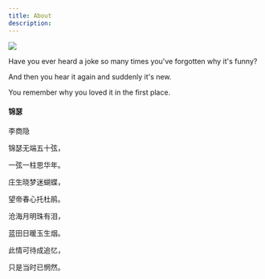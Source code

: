 ```yaml
---
title: About
description:
---
```

<div class="mecontainer">
<div class="me1">
		<img src="{{urls.media}}/200.jpg"/>
	</div>
	<div class="me2">
		<p>Have you ever heard a joke so many times you've forgotten why it's funny? </p>
		<p>And then you hear it again and suddenly it's new. </p>
		<p>You remember why you loved it in the first place.</p>
	</div>
	<div class="me3">
		<h4>锦瑟</h4>
		<p>李商隐</p>
		<p>锦瑟无端五十弦，</p>
		<p>一弦一柱思华年。</p>
		<p>庄生晓梦迷蝴蝶，</p>
		<p>望帝春心托杜鹃。</p>
		<p>沧海月明珠有泪，</p>
		<p>蓝田日暖玉生烟。</p>
		<p>此情可待成追忆，</p>
		<p>只是当时已惘然。</p>
	</div>
</div>
<div class="mecontainer">
</div>